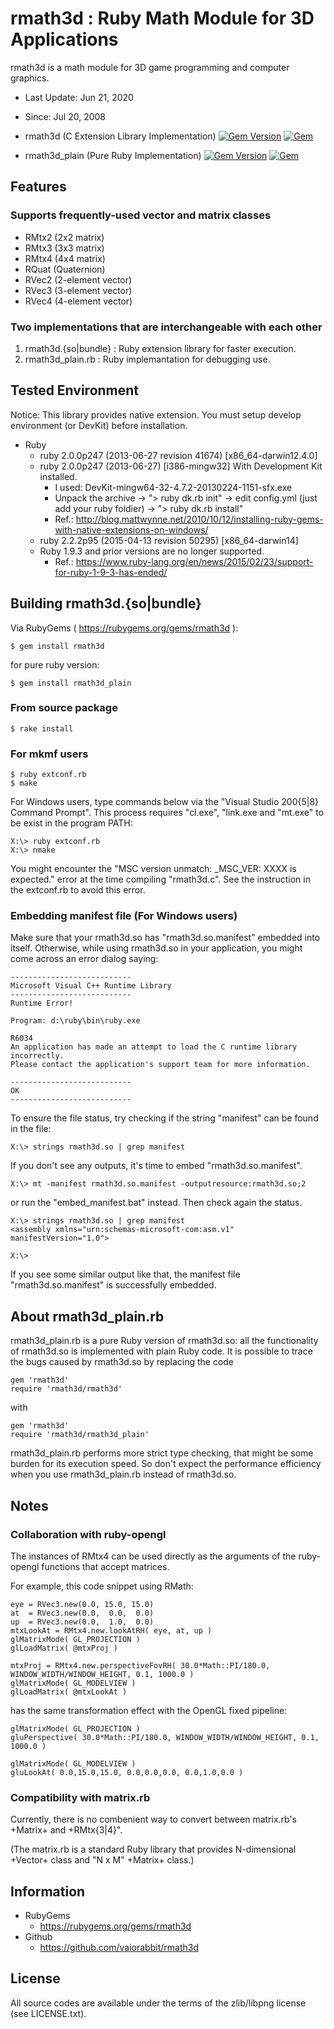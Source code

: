 <!-- -*- mode:markdown; coding:utf-8; -*- -->

# rmath3d : Ruby Math Module for 3D Applications #

rmath3d is a math module for 3D game programming and computer graphics.

*   Last Update: Jun 21, 2020
*   Since: Jul 20, 2008

* rmath3d (C Extension Library Implementation) [![Gem Version](https://badge.fury.io/rb/rmath3d.svg)](https://badge.fury.io/rb/rmath3d) [![Gem](https://img.shields.io/gem/dt/rmath3d.svg)](https://rubygems.org/gems/rmath3d)
* rmath3d_plain (Pure Ruby Implementation) [![Gem Version](https://badge.fury.io/rb/rmath3d_plain.svg)](https://badge.fury.io/rb/rmath3d_plain) [![Gem](https://img.shields.io/gem/dt/rmath3d_plain.svg)](https://rubygems.org/gems/rmath3d_plain)

## Features ##

### Supports frequently-used vector and matrix classes ###

*   RMtx2 (2x2 matrix)
*   RMtx3 (3x3 matrix)
*   RMtx4 (4x4 matrix)
*   RQuat (Quaternion)
*   RVec2 (2-element vector)
*   RVec3 (3-element vector)
*   RVec4 (4-element vector)

### Two implementations that are interchangeable with each other ###

1. rmath3d.{so|bundle} : Ruby extension library for faster execution.
2. rmath3d_plain.rb    : Ruby implemantation for debugging use.


## Tested Environment ##

Notice: This library provides native extension. You must setup develop environment (or DevKit) before installation.

*   Ruby
    *   ruby 2.0.0p247 (2013-06-27 revision 41674) [x86_64-darwin12.4.0]
    *   ruby 2.0.0p247 (2013-06-27) [i386-mingw32] With Development Kit installed.
        *   I used: DevKit-mingw64-32-4.7.2-20130224-1151-sfx.exe
        *   Unpack the archive -> "> ruby dk.rb init" -> edit config.yml (just add your ruby foldier) -> "> ruby dk.rb install" 
        *   Ref.: http://blog.mattwynne.net/2010/10/12/installing-ruby-gems-with-native-extensions-on-windows/
    *   ruby 2.2.2p95 (2015-04-13 revision 50295) [x86_64-darwin14]
    *   Ruby 1.9.3 and prior versions are no longer supported.
        *   Ref.: https://www.ruby-lang.org/en/news/2015/02/23/support-for-ruby-1-9-3-has-ended/

## Building rmath3d.{so|bundle} ##

Via RubyGems ( https://rubygems.org/gems/rmath3d ):

    $ gem install rmath3d

for pure ruby version:

    $ gem install rmath3d_plain

### From source package ###

    $ rake install

### For mkmf users ###

    $ ruby extconf.rb
    $ make

For Windows users, type commands below via the "Visual Studio 200{5|8}
Command Prompt". This process requires "cl.exe", "link.exe and
"mt.exe" to be exist in the program PATH:

    X:\> ruby extconf.rb
    X:\> nmake

You might encounter the "MSC version unmatch: _MSC_VER: XXXX is
expected." error at the time compiling "rmath3d.c". See the
instruction in the extconf.rb to avoid this error.


### Embedding manifest file (For Windows users) ###

Make sure that your rmath3d.so has "rmath3d.so.manifest" embedded into itself.
Otherwise, while using rmath3d.so in your application, you might come
across an error dialog saying:

    ---------------------------
    Microsoft Visual C++ Runtime Library
    ---------------------------
    Runtime Error!
    
    Program: d:\ruby\bin\ruby.exe
    
    R6034
    An application has made an attempt to load the C runtime library incorrectly.
    Please contact the application's support team for more information.
    
    ---------------------------
    OK   
    ---------------------------

To ensure the file status, try checking if the string "manifest" can
be found in the file:

    X:\> strings rmath3d.so | grep manifest

If you don't see any outputs, it's time to embed "rmath3d.so.manifest". 

    X:\> mt -manifest rmath3d.so.manifest -outputresource:rmath3d.so;2

or run the "embed_manifest.bat" instead. Then check again the status.

    X:\> strings rmath3d.so | grep manifest
    <assembly xmlns="urn:schemas-microsoft-com:asm.v1" manifestVersion="1.0">
    
    X:\> 

If you see some similar output like that, the manifest file
"rmath3d.so.manifest" is successfully embedded.


## About rmath3d_plain.rb ##

rmath3d_plain.rb is a pure Ruby version of rmath3d.so: all the functionality of
rmath3d.so is implemented with plain Ruby code.
It is possible to trace the bugs caused by rmath3d.so by replacing the code

    gem 'rmath3d'
    require 'rmath3d/rmath3d'

with

    gem 'rmath3d'
    require 'rmath3d/rmath3d_plain'

rmath3d_plain.rb performs more strict type checking, that might be some burden
for its execution speed. So don't expect the performance efficiency
when you use rmath3d_plain.rb instead of rmath3d.so.


## Notes ##

### Collaboration with ruby-opengl ###

The instances of RMtx4 can be used directly as the arguments of the
ruby-opengl functions that accept matrices.

For example, this code snippet using RMath:

    eye = RVec3.new(0.0, 15.0, 15.0)
    at  = RVec3.new(0.0,  0.0,  0.0)
    up  = RVec3.new(0.0,  1.0,  0.0)
    mtxLookAt = RMtx4.new.lookAtRH( eye, at, up )
    glMatrixMode( GL_PROJECTION )
    glLoadMatrix( @mtxProj )
    
    mtxProj = RMtx4.new.perspectiveFovRH( 30.0*Math::PI/180.0, WINDOW_WIDTH/WINDOW_HEIGHT, 0.1, 1000.0 )
    glMatrixMode( GL_MODELVIEW )
    glLoadMatrix( @mtxLookAt )

has the same transformation effect with the OpenGL fixed pipeline:

    glMatrixMode( GL_PROJECTION )
    gluPerspective( 30.0*Math::PI/180.0, WINDOW_WIDTH/WINDOW_HEIGHT, 0.1, 1000.0 )
    
    glMatrixMode( GL_MODELVIEW )
    gluLookAt( 0.0,15.0,15.0, 0.0,0.0,0.0, 0.0,1.0,0.0 )


### Compatibility with matrix.rb ###

Currently, there is no combenient way to convert between matrix.rb's
+Matrix+ and +RMtx{3|4}".

(The matrix.rb is a standard Ruby library that provides N-dimensional
+Vector+ class and "N x M" +Matrix+ class.)



## Information ##

*   RubyGems
	*   https://rubygems.org/gems/rmath3d
*   Github
	*   https://github.com/vaiorabbit/rmath3d

 
## License ##

All source codes are available under the terms of the zlib/libpng license
(see LICENSE.txt).

